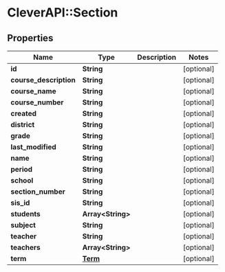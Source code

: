 # CleverAPI::Section

## Properties
Name | Type | Description | Notes
------------ | ------------- | ------------- | -------------
**id** | **String** |  | [optional] 
**course_description** | **String** |  | [optional] 
**course_name** | **String** |  | [optional] 
**course_number** | **String** |  | [optional] 
**created** | **String** |  | [optional] 
**district** | **String** |  | [optional] 
**grade** | **String** |  | [optional] 
**last_modified** | **String** |  | [optional] 
**name** | **String** |  | [optional] 
**period** | **String** |  | [optional] 
**school** | **String** |  | [optional] 
**section_number** | **String** |  | [optional] 
**sis_id** | **String** |  | [optional] 
**students** | **Array&lt;String&gt;** |  | [optional] 
**subject** | **String** |  | [optional] 
**teacher** | **String** |  | [optional] 
**teachers** | **Array&lt;String&gt;** |  | [optional] 
**term** | [**Term**](Term.md) |  | [optional] 


